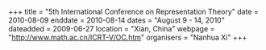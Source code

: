+++
title = "5th  International Conference on Representation Theory"
date = 2010-08-09
enddate = 2010-08-14
dates = "August 9 - 14, 2010"
dateadded = 2009-06-27
location = "Xian, China"
webpage = "http://www.math.ac.cn/ICRT-V/OC.htm"
organisers = "Nanhua Xi"
+++
